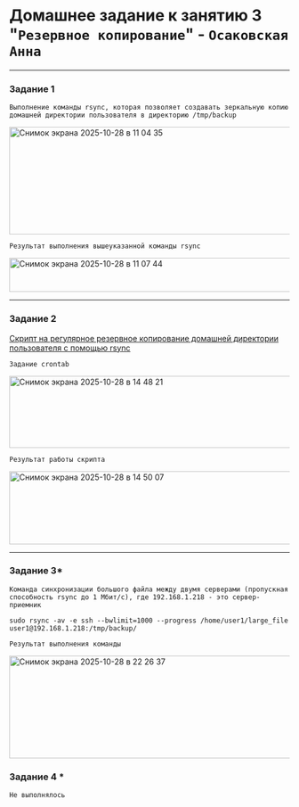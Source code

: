 # Домашнее задание к занятию 3 "`Резервное копирование`" - `Осаковская Анна`

---

### Задание 1

`Выполнение команды rsync, которая позволяет создавать зеркальную копию домашней директории пользователя в директорию /tmp/backup`

<img width="720" height="193" alt="Снимок экрана 2025-10-28 в 11 04 35" src="https://github.com/user-attachments/assets/e9a7b7d0-0802-48f5-9b8d-5b56468455a0" />

`Результат выполнения вышеуказанной команды rsync`

<img width="723" height="61" alt="Снимок экрана 2025-10-28 в 11 07 44" src="https://github.com/user-attachments/assets/d349aed3-ba66-4f34-b600-14c70313d7dc" />

---

### Задание 2

[Скрипт на регулярное резервное копирование домашней директории пользователя с помощью rsync](scripts/task2.sh)

`Задание crontab`

<img width="720" height="129" alt="Снимок экрана 2025-10-28 в 14 48 21" src="https://github.com/user-attachments/assets/5cab8401-caed-4c6c-a73f-0645cbb16035" />

`Результат работы скрипта`

<img width="723" height="131" alt="Снимок экрана 2025-10-28 в 14 50 07" src="https://github.com/user-attachments/assets/5e35bc98-af46-4792-b1cf-17611fe24e6c" />

---

### Задание 3*

`Команда синхронизации большого файла между двумя серверами (пропускная способность rsync до 1 Мбит/c), где 192.168.1.218 - это сервер-приемник`

```
sudo rsync -av -e ssh --bwlimit=1000 --progress /home/user1/large_file user1@192.168.1.218:/tmp/backup/
```

`Результат выполнения команды`

<img width="973" height="184" alt="Снимок экрана 2025-10-28 в 22 26 37" src="https://github.com/user-attachments/assets/ad9ab047-ab47-48a1-ba06-2c7566ab62d7" />

### Задание 4 *

`Не выполнялось`
